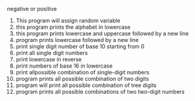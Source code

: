 negative or positive
1. This program will assign random variable
3. this program prints the alphabet in lowercase
3. this program prints lowercase and uppercase followed by a new line
4. program prints lowercase followed by a new line
5. print single digit number of base 10 starting from 0
6. print all single digit numbers
7. print lowercase in reverse
8. print numbers of base 16 in lowercase
9. print allpossible combination of single-digit numbers
10. program prints all possible combination of two digits
11. program will print all possible combination of tree digits
12. program prints all possible combinations of two two-digit numbers
